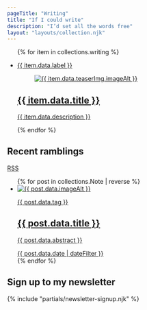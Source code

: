```yaml
---
pageTitle: "Writing"
title: "If I could write"
description: "I’d set all the words free"
layout: "layouts/collection.njk"
---
```


<section>
  <ul class="layout-grid--duo spacer-b--l">
    {% for item in collections.writing %}
      <li class="writing-card">
        <a href="{{ item.url }}">
          <div class="kicker">
            <p>{{ item.data.label }}</p>
            <figure>
              <img src="{{ item.data.teaserImg.image }}" alt="{{ item.data.teaserImg.imageAlt }}" />
            </figure>
          </div>
          <div>
            <h2>{{ item.data.title }}</h2>
            <p>{{ item.data.description }}</p>
          </div>
        </a>
      </li>
    {% endfor %}
  </ul>
  <div class="section-header">
    <h2 class="header--title">Recent ramblings</h2>
    <div class="header--meta">
      <a class="link--pill link--rss" href="{{ site.url }}/feed.xml">RSS</a>
    </div>
  </div>
  <ul class="post-list spacer-b--m">
    {% for post in collections.Note | reverse %}
      <li class="post-teaser">
        <a class="post-teaser--link" href="{{ post.url }}">
            <img class="post-teaser--thumb" src="{{ post.data.image }}" alt="{{ post.data.imageAlt }}">
          <div class="post-teaser--data">
            <div class="post-teaser--title">
              <p>{{ post.data.tag }}</p>
              <h2>{{ post.data.title }}</h2>
              <p>{{ post.data.abstract }}</p>
            </div>
            <date class="post-teaser--date">{{ post.data.date | dateFilter }}</date>
          </div>
        </a>
      </li>
    {% endfor %}
  </ul>
</section>
<section class="section--large accent">
  <div class="container--normal">
    <div class="section-header">
      <h2 class="header--title">Sign up to my newsletter</h2>
    </div>
    {% include "partials/newsletter-signup.njk" %}
  </div>
</section>
